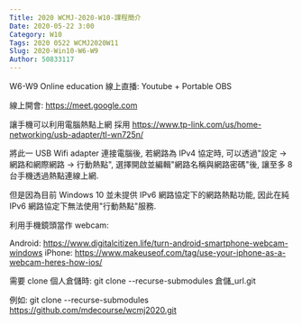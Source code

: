 ```yaml
---
Title: 2020 WCMJ-2020-W10-課程簡介
Date: 2020-05-22 3:00
Category: W10
Tags: 2020 0522 WCMJ2020W11
Slug: 2020-Win10-W6-W9
Author: 50833117
---
```


W6-W9
Online education
線上直播: Youtube + Portable OBS

線上開會: https://meet.google.com 

讓手機可以利用電腦熱點上網
採用 https://www.tp-link.com/us/home-networking/usb-adapter/tl-wn725n/

將此一 USB Wifi adapter 連接電腦後, 若網路為 IPv4 協定時, 可以透過"設定 -> 網路和網際網路 -> 行動熱點", 選擇開啟並編輯"網路名稱與網路密碼"後, 讓至多 8 台手機透過熱點連線上網.

但是因為目前 Windows 10 並未提供 IPv6 網路協定下的網路熱點功能, 因此在純 IPv6 網路協定下無法使用"行動熱點"服務.

利用手機鏡頭當作 webcam:

Android: https://www.digitalcitizen.life/turn-android-smartphone-webcam-windows 
iPhone: https://www.makeuseof.com/tag/use-your-iphone-as-a-webcam-heres-how-ios/ 

需要 clone 個人倉儲時:
git clone --recurse-submodules 倉儲_url.git

例如: git clone --recurse-submodules https://github.com/mdecourse/wcmj2020.git